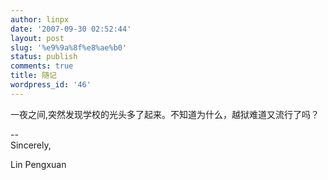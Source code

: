 ```yaml
---
author: linpx
date: '2007-09-30 02:52:44'
layout: post
slug: '%e9%9a%8f%e8%ae%b0'
status: publish
comments: true
title: 随记
wordpress_id: '46'
---
```


一夜之间,突然发现学校的光头多了起来。不知道为什么，越狱难道又流行了吗？

  
--   
Sincerely,

  
Lin Pengxuan

